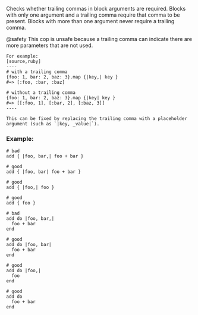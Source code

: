 Checks whether trailing commas in block arguments are
required. Blocks with only one argument and a trailing comma require
that comma to be present. Blocks with more than one argument never
require a trailing comma.

@safety
    This cop is unsafe because a trailing comma can indicate there are
    more parameters that are not used.

    For example:
    [source,ruby]
    ----
    # with a trailing comma
    {foo: 1, bar: 2, baz: 3}.map {|key,| key }
    #=> [:foo, :bar, :baz]

    # without a trailing comma
    {foo: 1, bar: 2, baz: 3}.map {|key| key }
    #=> [[:foo, 1], [:bar, 2], [:baz, 3]]
    ----

    This can be fixed by replacing the trailing comma with a placeholder
    argument (such as `|key, _value|`).

### Example:
    # bad
    add { |foo, bar,| foo + bar }

    # good
    add { |foo, bar| foo + bar }

    # good
    add { |foo,| foo }

    # good
    add { foo }

    # bad
    add do |foo, bar,|
      foo + bar
    end

    # good
    add do |foo, bar|
      foo + bar
    end

    # good
    add do |foo,|
      foo
    end

    # good
    add do
      foo + bar
    end